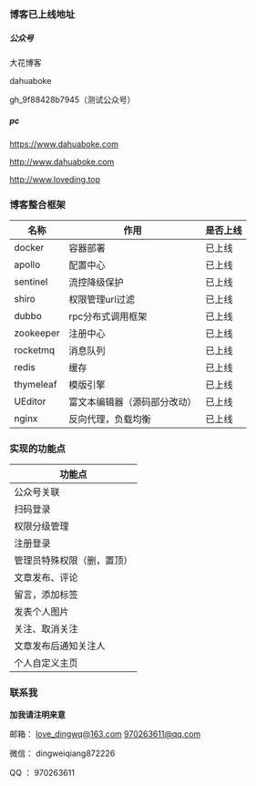 ### 博客已上线地址

##### 公众号

大花博客

dahuaboke

 gh_9f88428b7945（测试公众号）

##### pc

https://www.dahuaboke.com

http://www.dahuaboke.com

http://www.loveding.top

### 博客整合框架

| 名称      | 作用                         | 是否上线 |
| --------- | ---------------------------- | -------- |
| docker    | 容器部署                     | 已上线   |
| apollo    | 配置中心                     | 已上线   |
| sentinel  | 流控降级保护                 | 已上线   |
| shiro     | 权限管理url过滤              | 已上线   |
| dubbo     | rpc分布式调用框架            | 已上线   |
| zookeeper | 注册中心                     | 已上线   |
| rocketmq  | 消息队列                     | 已上线   |
| redis     | 缓存                         | 已上线   |
| thymeleaf | 模版引擎                     | 已上线   |
| UEditor   | 富文本编辑器（源码部分改动） | 已上线   |
| nginx     | 反向代理，负载均衡           | 已上线   |

### 实现的功能点

| 功能点                     |
| -------------------------- |
| 公众号关联                 |
| 扫码登录                   |
| 权限分级管理               |
| 注册登录                   |
| 管理员特殊权限（删，置顶） |
| 文章发布、评论             |
| 留言，添加标签             |
| 发表个人图片               |
| 关注、取消关注             |
| 文章发布后通知关注人       |
| 个人自定义主页             |

### 联系我

**加我请注明来意**

邮箱：
    love_dingwq@163.com
    970263611@qq.com

微信：
    dingweiqiang872226

QQ  ：
    970263611

